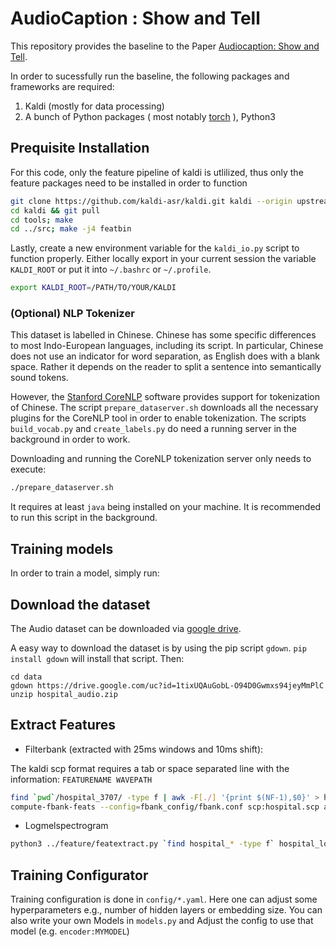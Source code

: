 # AudioCaption : Show and Tell

This repository provides the baseline to the Paper [Audiocaption: Show and Tell]().


In order to sucessfully run the baseline, the following packages and frameworks are required:

1. Kaldi (mostly for data processing)
2. A bunch of Python packages ( most notably [torch]() ), Python3

## Prequisite Installation

For this code, only the feature pipeline of kaldi is utlilized, thus only the feature packages need to be installed in order to function

```bash
git clone https://github.com/kaldi-asr/kaldi.git kaldi --origin upstream
cd kaldi && git pull
cd tools; make
cd ../src; make -j4 featbin
```

Lastly, create a new environment variable for the `kaldi_io.py` script to function properly. Either locally export in your current session the variable `KALDI_ROOT` or put it into `~/.bashrc` or `~/.profile`.

```bash
export KALDI_ROOT=/PATH/TO/YOUR/KALDI
```

### (Optional) NLP Tokenizer

This dataset is labelled in Chinese. Chinese has some specific differences to most Indo-European languages, including its script. In particular, Chinese does not use an indicator for word separation, as English does with a blank space. Rather it depends on the reader to split a sentence into semantically sound tokens.

However, the [Stanford CoreNLP](https://stanfordnlp.github.io/CoreNLP/) software provides support for tokenization of Chinese. The script `prepare_dataserver.sh` downloads all the necessary plugins for the CoreNLP tool in order to enable tokenization. The scripts `build_vocab.py` and `create_labels.py` do need a running server in the background in order to work.

Downloading and running the CoreNLP tokenization server only needs to execute:

```bash
./prepare_dataserver.sh
```

It requires at least `java` being installed on your machine. It is recommended to run this script in the background.

## Training models

In order to train a model, simply run:

## Download the dataset

The Audio dataset can be downloaded via [google drive](https://drive.google.com/file/d/1tixUQAuGobL-O94D0Gwmxs94jeyMmPlC/view?usp=sharing).

A easy way to download the dataset is by using the pip script `gdown`. `pip install gdown` will install that script. Then:
```
cd data
gdown https://drive.google.com/uc?id=1tixUQAuGobL-O94D0Gwmxs94jeyMmPlC
unzip hospital_audio.zip
```

## Extract Features

* Filterbank (extracted with 25ms windows and 10ms shift):

The kaldi scp format requires a tab or space separated line with the information: `FEATURENAME WAVEPATH`

```bash
find `pwd`/hospital_3707/ -type f | awk -F[./] '{print $(NF-1),$0}' > hospital.scp
compute-fbank-feats --config=fbank_config/fbank.conf scp:hospital.scp ark:hospital_fbank.ark
```

* Logmelspectrogram

```bash
python3 ../feature/featextract.py `find hospital_* -type f` hospital_logmel.ark mfcc -win_length 1764 -hop_length 882
```

## Training Configurator

Training configuration is done in `config/*.yaml`. Here one can adjust some hyperparameters e.g., number of hidden layers or embedding size. You can also write your own Models in `models.py` and Adjust the config to use that model (e.g. `encoder:MYMODEL`)

